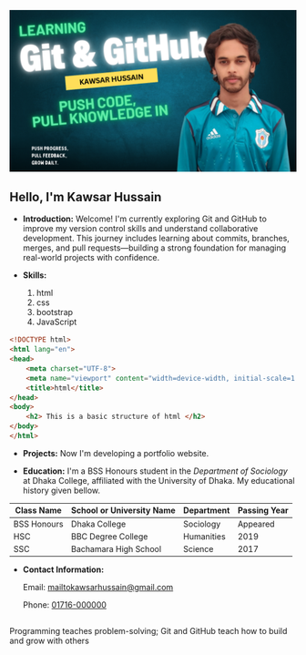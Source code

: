![Kawsar Hussain](images/cover_photo.png)

## Hello, I'm Kawsar Hussain

- **Introduction:** Welcome! I'm currently exploring Git and GitHub to improve my version control skills and understand collaborative development. This journey includes learning about commits, branches, merges, and pull requests—building a strong foundation for managing real-world projects with confidence.

- **Skills:**
    1. html
    2. css
    3. bootstrap 
    4. JavaScript

```````html
<!DOCTYPE html>
<html lang="en">
<head>
    <meta charset="UTF-8">
    <meta name="viewport" content="width=device-width, initial-scale=1.0">
    <title>html</title>
</head>
<body>
    <h2> This is a basic structure of html </h2>
</body>
</html>

```````

- **Projects:** Now I'm developing a portfolio website. 

- **Education:** I'm a BSS Honours student in the _Department of Sociology_ at Dhaka College, affiliated with the University of Dhaka. My educational history given bellow. 

| Class Name | School or University Name | Department | Passing Year | 
|-------------|---------------|------------|----------|
| BSS Honours | Dhaka College | Sociology | Appeared | 
|HSC | BBC Degree College | Humanities | 2019 |
|SSC | Bachamara High School | Science | 2017 |


- **Contact Information:** 

    Email: <a href="mailto:mailto:someone@example.com"> mailtokawsarhussain@gmail.com</a> 
    
    Phone: <a href="tell:+8801716-000000">01716-000000</a>

##
Programming teaches problem-solving; Git and GitHub teach how to build and grow with others
##